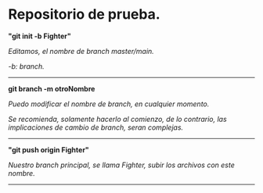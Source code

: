 # Repositorio de prueba.

**"git init -b Fighter"**

*Editamos, el nombre de branch master/main.*

*-b: branch.*

--- 

**git branch -m otroNombre**

*Puedo modificar el nombre de branch, en cualquier momento.*

*Se recomienda, solamente hacerlo al comienzo, de lo contrario, las implicaciones de cambio de branch, seran complejas.*

--- 

**"git push origin Fighter"**

*Nuestro branch principal, se llama Fighter, subir los archivos con este nombre.*

--- 
